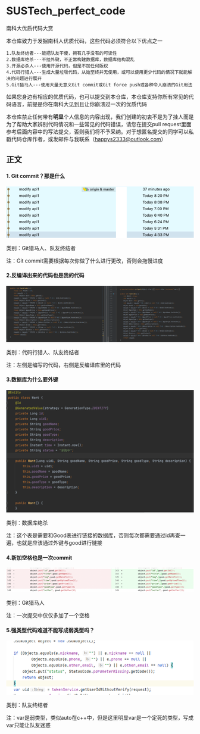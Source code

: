 # SUSTech_perfect_code
南科大优质代码大赏

本仓库致力于发掘南科人优质代码，这些代码必须符合以下优点之一

```
1.队友终结者---能把队友干傻，拥有几乎没有的可读性
2.数据库绝杀---不挂外键，不正常构建数据库，数据库结构混乱
3.开源必杀人---使用开源代码，但是不加任何版权
4.代码行猎人---生成大量垃圾代码，从始至终并无使用，或可以使用更少代码的情况下就能解决的问题进行展开
5.Git猎马人---使用大量无意义Git commit或Git force push或各种令人崩溃的Git用法
```

如果您身边有相应的优质代码，也可以提交到本仓库，本仓库支持你所有常见的代码语言，前提是你在南科大见到且让你崩溃过一次的优质代码

本仓库禁止任何带有**明显**个人信息的内容出现，我们创建的初衷不是为了挂人而是为了帮助大家辨别代码情况和一些常见的代码错误，请您在提交pull request里面参考后面内容中的写法提交，否则我们将不予采纳。对于想匿名提交的同学可以私戳代码仓库作者，或发邮件与我联系（happys2333@outlook.com）

## 正文

#### 1. Git commit？那是什么

![1](./img/1.png)

类别：Git猎马人、队友终结者

注：Git commit需要根据每次你做了什么进行更改，否则会拖慢进度

#### 2.反编译出来的代码也是我的代码

![2](./img/2.png)

类别：代码行猎人、队友终结者

注：左侧是编写的代码，右侧是反编译库里的代码

#### 3.数据库为什么要外键

![3](img/3.png)

类别：数据库绝杀

注：这个表是需要和Good表进行链接的数据库，否则每次都需要通过id再查一遍，也就是应该通过外键与good进行链接

#### 4.新加空格也是一次commit

![4](img/4.png)

类别：Git猎马人

注：一次提交中仅仅多加了一个空格

#### 5.强类型代码难道不能写成弱类型吗？

![5](img/5.png)

类别：队友终结者

注：var是弱类型，类似auto在c++中，但是这里明显var是一个定死的类型，写成var只能让队友迷惑
